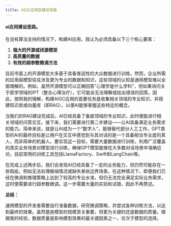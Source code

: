 ```yaml
---
title: AIGC应用层建设思路 
---
```


#### ai应用建设思路。
在没有算法支持的情况下，构建AI应用，我认为必须具备以下三个核心要素：

1. **强大的开源或闭源模型**
2. **高质量的数据**
3. **有效的超参数微调方法**

目前市面上的开源模型大多基于具备普适性的大众数据进行训练。然而，企业所需的应用层模型往往涉及更为专业的数据和知识，这些领域的认知是通用模型难以全面理解的。例如，虽然开源模型可以正确回答“心理学是什么学科”，但如果询问关于医学领域的IPT（整合心理治疗），它可能会无法理解或给出错误的回答。因此，按照我的理解，构建AIGC应用的首要任务是收集相关领域的专业知识，并搭建知识库或向量库（即RAG），以便AI能够掌握这些特定的概念。

当我们的RAG建设完成后，AI已经具备了垂直领域的专业知识，此时便能进行相关领域的问答交互。接下来，我们需要进行第二步建设——让AI具备满足业务需求的能力。简单来说，就是让AI成为一个“数字人”，能够替代部分人工工作。GPT类型的AI的最终目标是让用户在交互中感觉到与其对话的是一个具备相当专业度的真人，而非简单的机器人。要实现这一目标，需要大量数据进行训练，利用广泛覆盖的真实业务场景对模型进行训练，确保GPT模型能够在大多数对话场景中准确应对。目前常用的训练工具包括LlamaFactory、Swift和LangChain等。

在完成上述两步后，我们会发现AI已经具备了一定的业务能力，但仍然可能存在一些瑕疵，例如无法处理极端情况或缺失某些边界场景。在这种情况下，即便我们已经在微调和推理策略上达到了较高的专业水准，但仍无法完全满足实际业务需求，这时便需要进行超参数微调。这一步需要大量的实验和试错，因此不再赘述。

**总结：**

通用模型的开发者需要自行准备数据，研究微调策略，并尝试各种训练方法，以达到最终的效果。虽然基座模型的规模至关重要，但更为关键的还是数据的质量。根据我的经验，数据质量是影响模型效果的最关键因素之一，仅次于模型的选择。

